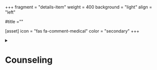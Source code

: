 +++
fragment = "details-item"
weight = 400
background = "light"
align = "left"

#title =""

[asset]
  icon = "fas fa-comment-medical"
  color = "secondary"
+++

<details>
    
<summary>
    
# Counseling

</summary>

***

In Kitchener, call Carizon for counseling for children and families.  
www.carizon.ca/

In Guelph, call the Guelph Community Health Centre for counseling for children and families.  
www.guelphchc.ca

Or, ask your doctor for a counseling service near you.

</details>